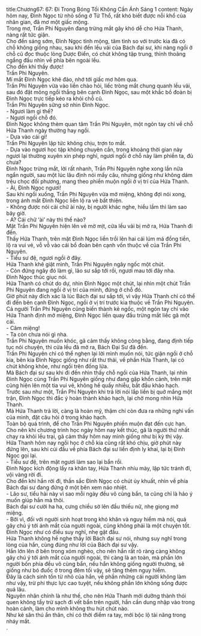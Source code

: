title:Chương67: 67: Đi Trong Bóng Tối Không Cần Ánh Sáng 1
content:
Ngày hôm nay, Đình Ngọc từ nhỏ sống ở Tử Thổ, rất khó biết được nỗi khổ của nhân gian, đã mơ một giấc mộng.<br>Trong mơ, Trần Phi Nguyên đang trừng mắt gây khó dễ cho Hứa Thanh, nàng rất tức giận.<br>Cho đến sáng sớm, Đình Ngọc tỉnh mộng, tâm tình so với trước kia đã có chỗ không giống nhau, sau khi đến lều vải của Bách đại sư, khi nàng ngồi ở chỗ cũ đọc thuộc lòng Dược Điển, có chút không tập trung, thỉnh thoảng ngẩng đầu nhìn về phía bên ngoài lều.<br>Cho đến khi thấy được!<br>Trần Phi Nguyên.<br>Mí mắt Đình Ngọc khẽ đảo, nhớ tới giấc mơ hôm qua.<br>Trần Phi Nguyên vừa vào liền chào hỏi, liếc tròng mắt chung quanh lều vải, sau đó đặt mông ngồi thẳng bên cạnh Đình Ngọc, sau một khắc bồ đoàn bị Đình Ngọc trực tiếp kéo ra khỏi chỗ cũ.<br>Trần Phi Nguyên sững sờ nhìn Đình Ngọc.<br>- Ngươi làm gì thế?<br>- Ngươi ngồi chỗ đó.<br>Đình Ngọc không thèm quan tâm Trần Phi Nguyên, một ngón tay chỉ về chỗ Hứa Thanh ngày thường hay ngồi.<br>- Dựa vào cái gì!<br>Trần Phi Nguyên lập tức không chịu, trợn to mắt.<br>- Dựa vào ngươi học tập không chuyên cần, trong khoảng thời gian này ngươi lại thường xuyên xin phép nghỉ, ngươi ngồi ở chỗ này làm phiền ta, đủ chưa?<br>Đình Ngọc trừng mắt, lời rất nhanh, Trần Phi Nguyên nghe xong lần nữa ngẩn người, sau một lúc lâu định nói mấy câu, nhưng giống như không dám trêu chọc đối phương, mang theo phiền muộn ngồi ở vị trí của Hứa Thanh.<br>- Ài, Đình Ngọc ngươi!<br>Sau khi ngồi xuống, Trần Phi Nguyên vừa mở miệng, không đợi nói xong, trong ánh mắt Đình Ngọc liền lộ ra vẻ bất thiện.<br>- Không được nói cái chữ ài này, bị người khác nghe, hiểu lầm thì làm sao bây giờ.<br>- A? Cái chữ ‘ài’ này thì thế nào?<br>Mặt Trần Phi Nguyên hiện lên vẻ mờ mịt, cửa lều vải bị mở ra, Hứa Thanh đi đến.<br>Thấy Hứa Thanh, trên mặt Đình Ngọc liền trồi lên hai cái lúm má đồng tiền, lộ ra vui vẻ, vỗ vỗ vào cái bồ đoàn bên cạnh vốn thuộc về của Trần Phi Nguyên.<br>- Tiểu sư đệ, ngươi ngồi ở đây.<br>Hứa Thanh khẽ giật mình, Trần Phi Nguyên ngây ngốc một chút.<br>- Còn đứng ngây đó làm gì, lão sư sắp tới rồi, ngươi mau tới đây nha.<br>Đình Ngọc thúc giục nói.<br>Hứa Thanh có chút do dự, nhìn Đình Ngọc một chút, lại nhìn một chút Trần Phi Nguyên đang ngồi ở vị trí của mình, đứng ở chỗ đó.<br>Giờ phút này đích xác là lúc Bách đại sư sắp tới, vì vậy Hứa Thanh chỉ có thể đi đến bên cạnh Đình Ngọc, ngồi ở vị trí trước kia thuộc về Trần Phi Nguyên.<br>Cả người Trần Phi Nguyên cũng biến thành kẻ ngốc, một ngón tay chỉ vào Hứa Thanh định mở miệng, Đình Ngọc liền quay đầu trừng mắt liếc gã một cái.<br>- Câm miệng!<br>- Ta còn chưa nói gì nha.<br>Trần Phi Nguyên muốn khóc, gã cảm thấy không công bằng, đang định tiếp tục nói chuyện, thì cửa lều đã mở ra, Bách Đại Sư đã đến.<br>Trần Phi Nguyên chỉ có thể nghẹn lại lời mình muốn nói, tức giận ngồi ở chỗ kia, bên kia Đình Ngọc giống như rất thư thái, về phần Hứa Thanh, lại có chút không khỏe, như ngồi trên đống lửa.<br>Mà Bách đại sư sau khi đi đến nhìn thấy chỗ ngồi của Hứa Thanh, lại nhìn Đình Ngọc cùng Trần Phi Nguyên giống như đang gặp khốn cảnh, trên mặt cũng hiện lên một tia vui vẻ, không hề quấy nhiễu, bắt đầu khảo hạch.<br>Trước sau như một, Trần Phi Nguyên khi trả lời nói lắp liền bị quở mắng một trận, Đình Ngọc thì đắc ý hoàn thành khảo hạch, lại chờ mong nhìn Hứa Thanh.<br>Mà Hứa Thanh trả lời, càng là hoàn mỹ, thậm chí còn đưa ra những nghi vấn của mình, đặt câu hỏi ở trong khảo hạch.<br>Toàn bộ quá trình, để cho Trần Phi Nguyên phiền muộn đạt đến cực hạn.<br>Cho nên khi chương trình học ngày hôm nay kết thúc, gã là người thứ nhất chạy ra khỏi lều trại, gã cảm thấy hôm nay mình giống như bị kỳ thị vậy.<br>Hứa Thanh hôm nay ngồi học ở chỗ kia cũng rất khó chịu, giờ phút này đứng lên, sau khi cúi đầu về phía Bách đại sư liền định ly khai, lại bị Đình Ngọc gọi lại.<br>- Tiểu sư đệ, trên mặt ngươi làm sao lại bẩn rồi.<br>Đình Ngọc kích động lấy ra khăn tay, Hứa Thanh nhíu mày, lập tức tránh đi, vội vàng rời đi.<br>Cho đến khi hắn rời đi, thần sắc Đình Ngọc có chút ủy khuất, nhìn về phía Bách đại sư đang đứng ở một bên xem náo nhiệt.<br>- Lão sư, tiểu hài này vì sao mỗi ngày đều vô cùng bẩn, ta cũng chỉ là hảo ý muốn giúp hắn mà thôi.<br>Bách đại sư cười ha ha, cưng chiều sờ lên đầu thiếu nữ, nhẹ giọng mở miệng.<br>- Bởi vì, đối với người sinh hoạt trong khó khăn và nguy hiểm mà nói, quá gây chú ý tới ánh mắt của người ngoài, cũng không phải là một chuyện tốt.<br>Đình Ngọc như có điều suy nghĩ, nhẹ gật đầu.<br>Hứa Thanh không hề nghe thấy lời Bách đại sư nói, nhưng suy nghĩ trong lòng của hắn, cùng đúng như lời của Bách đại sư vậy.<br>Hắn lớn lên ở bên trong xóm nghèo, cho nên hắn rất rõ ràng càng không gây chú ý tới ánh mắt của người ngoài, thì càng là an toàn, mà phần lớn người bốn phía đều vô cùng bẩn, nếu hắn không giống người thường, sẽ giống như bó đuốc ở trong đêm tối vậy, sẽ tăng thêm nguy hiểm.<br>Đây là cách sinh tồn từ nhỏ của hắn, về phần những cái người không làm như vậy, trừ phi thực lực cao tuyệt, nếu không phần lớn không sống được quá lâu.<br>Nguyên nhân chính là như thế, cho nên Hứa Thanh mới dưỡng thành thói quen không tẩy trừ sạch đi vết bẩn trên người, hắn cần dung nhập vào trong hoàn cảnh, làm cho mình không thu hút chút nào.<br>Như kẻ săn thú ẩn thân, chỉ có thời điểm ra tay, mới bộc lộ tài năng trong nháy mắt.<br>.<br>